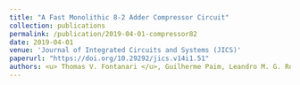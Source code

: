```yaml
---
title: "A Fast Monolithic 8-2 Adder Compressor Circuit"
collection: publications
permalink: /publication/2019-04-01-compressor82
date: 2019-04-01
venue: 'Journal of Integrated Circuits and Systems (JICS)'
paperurl: "https://doi.org/10.29292/jics.v14i1.51"
authors: <u> Thomas V. Fontanari </u>, Guilherme Paim, Leandro M. G. Rocha, Gustavo M. Santana, Eduardo A. C. da Costa, Sergio Bampi
---
```

